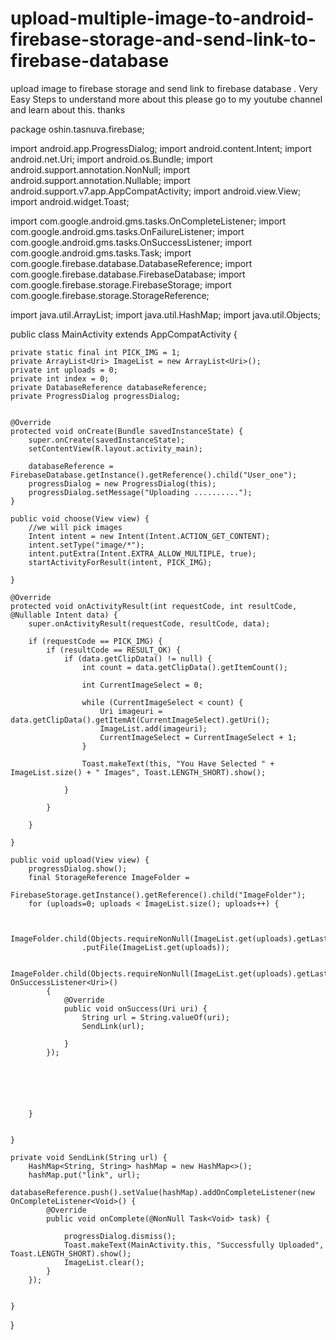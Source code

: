 # upload-multiple-image-to-android-firebase-storage-and-send-link-to-firebase-database
upload image to firebase storage and send link to firebase database . Very Easy Steps 
to understand more about this please go to my youtube channel and learn about this. thanks



package oshin.tasnuva.firebase;

import android.app.ProgressDialog;
import android.content.Intent;
import android.net.Uri;
import android.os.Bundle;
import android.support.annotation.NonNull;
import android.support.annotation.Nullable;
import android.support.v7.app.AppCompatActivity;
import android.view.View;
import android.widget.Toast;

import com.google.android.gms.tasks.OnCompleteListener;
import com.google.android.gms.tasks.OnFailureListener;
import com.google.android.gms.tasks.OnSuccessListener;
import com.google.android.gms.tasks.Task;
import com.google.firebase.database.DatabaseReference;
import com.google.firebase.database.FirebaseDatabase;
import com.google.firebase.storage.FirebaseStorage;
import com.google.firebase.storage.StorageReference;

import java.util.ArrayList;
import java.util.HashMap;
import java.util.Objects;

public class MainActivity extends AppCompatActivity {


    private static final int PICK_IMG = 1;
    private ArrayList<Uri> ImageList = new ArrayList<Uri>();
    private int uploads = 0;
    private int index = 0;
    private DatabaseReference databaseReference;
    private ProgressDialog progressDialog;


    @Override
    protected void onCreate(Bundle savedInstanceState) {
        super.onCreate(savedInstanceState);
        setContentView(R.layout.activity_main);

        databaseReference = FirebaseDatabase.getInstance().getReference().child("User_one");
        progressDialog = new ProgressDialog(this);
        progressDialog.setMessage("Uploading ..........");
    }

    public void choose(View view) {
        //we will pick images
        Intent intent = new Intent(Intent.ACTION_GET_CONTENT);
        intent.setType("image/*");
        intent.putExtra(Intent.EXTRA_ALLOW_MULTIPLE, true);
        startActivityForResult(intent, PICK_IMG);

    }

    @Override
    protected void onActivityResult(int requestCode, int resultCode, @Nullable Intent data) {
        super.onActivityResult(requestCode, resultCode, data);

        if (requestCode == PICK_IMG) {
            if (resultCode == RESULT_OK) {
                if (data.getClipData() != null) {
                    int count = data.getClipData().getItemCount();

                    int CurrentImageSelect = 0;

                    while (CurrentImageSelect < count) {
                        Uri imageuri = data.getClipData().getItemAt(CurrentImageSelect).getUri();
                        ImageList.add(imageuri);
                        CurrentImageSelect = CurrentImageSelect + 1;
                    }

                    Toast.makeText(this, "You Have Selected " + ImageList.size() + " Images", Toast.LENGTH_SHORT).show();

                }

            }

        }

    }

    public void upload(View view) {
        progressDialog.show();
        final StorageReference ImageFolder =
                FirebaseStorage.getInstance().getReference().child("ImageFolder");
        for (uploads=0; uploads < ImageList.size(); uploads++) {


            ImageFolder.child(Objects.requireNonNull(ImageList.get(uploads).getLastPathSegment()))
                    .putFile(ImageList.get(uploads));

            ImageFolder.child(Objects.requireNonNull(ImageList.get(uploads).getLastPathSegment())).getDownloadUrl().addOnSuccessListener(new OnSuccessListener<Uri>()
            {
                @Override
                public void onSuccess(Uri uri) {
                    String url = String.valueOf(uri);
                    SendLink(url);

                }
            });






        }


    }

    private void SendLink(String url) {
        HashMap<String, String> hashMap = new HashMap<>();
        hashMap.put("link", url);
        databaseReference.push().setValue(hashMap).addOnCompleteListener(new OnCompleteListener<Void>() {
            @Override
            public void onComplete(@NonNull Task<Void> task) {

                progressDialog.dismiss();
                Toast.makeText(MainActivity.this, "Successfully Uploaded", Toast.LENGTH_SHORT).show();
                ImageList.clear();
            }
        });


    }

}






